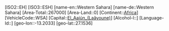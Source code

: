 ﻿---
location: [27.1536,-13.2033]
type: Country
tags:
- geo/Country

SpocWebEntityId: 26887
isDeleted: false
confidential: public

---
[ISO2::EH]
[ISO3::ESH]
[name-en::Western Sahara]
[name-de::Western Sahara]
[Area-Total::267000]
[Area-Land::0]
[Continent::[Africa](geo/Continent/Africa.md)]
[VehicleCode::WSA]
[Capital::[El_Aaiún_(Laâyoune)](geo/Continent/Africa/Western_Sahara/El_Aai%C3%BAn_(La%C3%A2youne).md)]
[Alcohol-l::]
[Language-Id::]
[geo-lon::-13.2033]
[geo-lat::27.1536]

